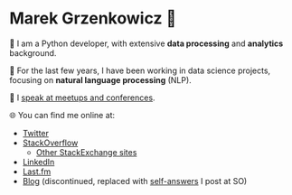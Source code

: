 # Marek Grzenkowicz 👋

🐍 I am a Python developer, with extensive **data processing** and **analytics** background.

💬 For the last few years, I have been working in data science projects, focusing on
**natural language processing** (NLP). 

🎤 I [speak at meetups and conferences](https://github.com/chopeen/chopeen/blob/master/presentations.md).

🌐 You can find me online at:

- [Twitter](https://twitter.com/chopeen)
- [StackOverflow](http://stackoverflow.com/users/95/marek-grzenkowicz?tab=profile)
  - [Other StackExchange sites](http://stackexchange.com/users/79/marek-grzenkowicz?tab=accounts)
- [LinkedIn](https://www.linkedin.com/in/marekgrzenkowicz)
- [Last.fm](http://www.last.fm/user/chopeen) 
- [Blog](http://chopeen.blogspot.com/) (discontinued, replaced with
  [self-answers](http://stackoverflow.com/help/self-answer) I post at SO)
